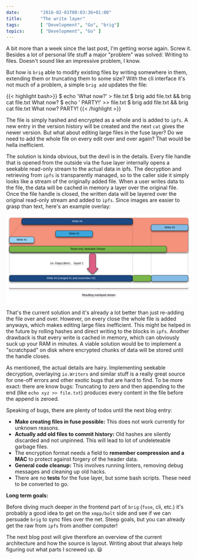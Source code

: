```yaml
---
date:        "2016-02-01T00:03:36+01:00"
title:       "The write layer"
tags:        [ "Development", "Go", "brig"]
topics:      [ "Development", "Go" ]
---
```


A bit more than a week since the last post, I'm getting worse again. Screw it.
Besides a lot of personal life stuff a major "problem" was solved: Writing to
files. Doesn't sound like an impressive problem, I know.

But how is ``brig`` able to modify existing files by writing somewhere in them,
extending them or truncating them to some size? With the cli interface it's not
much of a problem, a simple ``brig add`` updates the file:

{{< highlight bash>}}
$ echo 'What now?' > file.txt 
$ brig add file.txt && brig cat file.txt
What now?
$ echo ' PARTY!' >> file.txt
$ brig add file.txt && brig cat file.txt
What now? PARTY!
{{< /highlight >}}

The file is simply hashed and encrypted as a whole and is added to ``ipfs``. 
A new entry in the version history will be created and the next ``cat``
gives the newer version.  But what about editing large files in the fuse layer?
Do we need to add the whole file on every edit over and over again?
That would be hella inefficient.

The solution is kinda obvious, but the devil is in the details.
Every file handle that is opened from the outside via the fuse layer 
internally opens a seekable read-only stream to the actual data in ipfs.
The decryption and retrieving from ``ipfs`` is transparently managed, so
to the caller side it simply looks like a stream of the originally added file.
When a user writes data to the file, the data will be cached in memory a layer
over the original file. Once the file handle is closed, the written data will
be layered over the original read-only stream and added to ``ipfs``.
Since images are easier to grasp than text, here's an example overlay:

<img src="/img/write_overlay.svg" alt="Overlay" width="800px"/>

That's the current solution and it's already a lot better than just re-adding
the file over and over. However, on every close the whole file is added anyways,
which makes editing large files inefficient. This might be helped in the future
by rolling hashes and direct writing to the blocks in ``ipfs``.
Another drawback is that every write is cached in memory, which can obviously
suck up your RAM in minutes. A viable solution would be to implement a "scratchpad"
on disk where encrypted chunks of data will be stored until the handle closes.

As mentioned, the actual details are hairy. Implementing seekable decryption,
overlaying ``io.Writers`` and similar stuff is a really great source for one-off
errors and other exotic bugs that are hard to find. To be more exact: there are
know bugs: Truncating to zero and then appending to the end (like ``echo xyz >>
file.txt``) produces every content in the file before the append is zeroed.

Speaking of bugs, there are plenty of todos until the next blog entry:

- **Make creating files in fuse possible:** This does not work currently for
  unknown reasons.
- **Actually add old files to commit history:** Old hashes are silently discarded
  and not unpinned. This will lead to lot of undeleteable garbage files.
- The encryption format needs a field to **remember compression and a MAC** to
  protect against forgery of the header data.
- **General code cleanup:** This involves running linters, removing debug messages
  and cleaning up old hacks.
- There are no **tests** for the fuse layer, but some bash scripts. These need
  to be converted to go.

**Long term goals:**

Before diving much deeper in the frontend part of ``brig`` (``fuse``, cli, etc.)
it's probably a good idea to get on the ``xmpp/bolt`` side and see if we can
persuade ``brig`` to sync files over the net. Steep goals, but you can already
get the raw from ``ipfs`` from another computer!

The next blog post will give therefore an overview of the current architecture
and how the source is layout. Writing about that always help figuring out what
parts I screwed up. 😃
